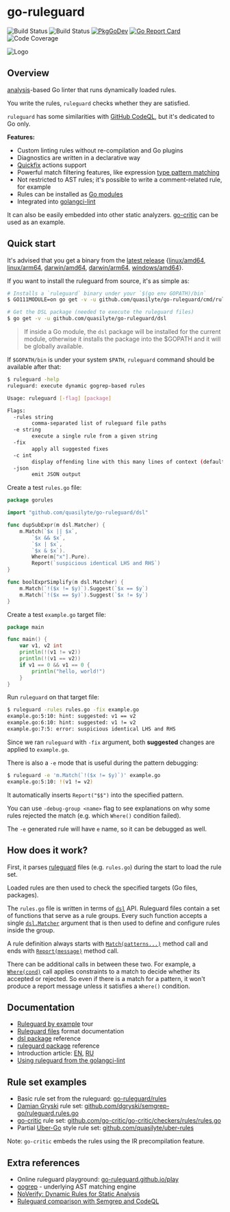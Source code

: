# go-ruleguard

![Build Status](https://github.com/quasilyte/go-ruleguard/workflows/Go/badge.svg)
![Build Status](https://github.com/quasilyte/go-ruleguard/workflows/Merge/badge.svg)
[![PkgGoDev](https://pkg.go.dev/badge/mod/github.com/quasilyte/go-ruleguard)](https://pkg.go.dev/mod/github.com/quasilyte/go-ruleguard)
[![Go Report Card](https://goreportcard.com/badge/github.com/quasilyte/go-ruleguard)](https://goreportcard.com/report/github.com/quasilyte/go-ruleguard)
![Code Coverage](https://codecov.io/gh/quasilyte/go-ruleguard/branch/master/graph/badge.svg)

![Logo](_docs/logo2.png)

## Overview

[analysis](https://godoc.org/golang.org/x/tools/go/analysis)-based Go linter that runs dynamically loaded rules.

You write the rules, `ruleguard` checks whether they are satisfied.

`ruleguard` has some similarities with [GitHub CodeQL](https://securitylab.github.com/tools/codeql), but it's dedicated to Go only.

**Features:**

* Custom linting rules without re-compilation and Go plugins
* Diagnostics are written in a declarative way
* [Quickfix](_docs/dsl.md#suggestions-quickfix-support) actions support
* Powerful match filtering features, like expression [type pattern matching](_docs/dsl.md#type-pattern-matching)
* Not restricted to AST rules; it's possible to write a comment-related rule, for example
* Rules can be installed as [Go modules](https://quasilyte.dev/blog/post/ruleguard-modules/)
* Integrated into [golangci-lint](https://github.com/golangci/golangci-lint)

It can also be easily embedded into other static analyzers. [go-critic](https://github.com/go-critic/go-critic) can be used as an example.

## Quick start

It's advised that you get a binary from the [latest release](https://github.com/quasilyte/go-ruleguard/releases/tag/v0.3.11-rc.2) {[linux/amd64](https://github.com/quasilyte/go-ruleguard/releases/download/v0.3.11-rc.2/ruleguard-linux-amd64.zip), [linux/arm64](https://github.com/quasilyte/go-ruleguard/releases/download/v0.3.11-rc.2/ruleguard-linux-arm64.zip), [darwin/amd64](https://github.com/quasilyte/go-ruleguard/releases/download/v0.3.11-rc.2/ruleguard-darwin-amd64.zip), [darwin/arm64](https://github.com/quasilyte/go-ruleguard/releases/download/v0.3.11-rc.2/ruleguard-darwin-arm64.zip), [windows/amd64](https://github.com/quasilyte/go-ruleguard/releases/download/v0.3.11-rc.2/ruleguard-windows-amd64.zip)}.

If you want to install the ruleguard from source, it's as simple as:

```bash
# Installs a `ruleguard` binary under your `$(go env GOPATH)/bin`
$ GO111MODULE=on go get -v -u github.com/quasilyte/go-ruleguard/cmd/ruleguard

# Get the DSL package (needed to execute the ruleguard files)
$ go get -v -u github.com/quasilyte/go-ruleguard/dsl
```

> If inside a Go module, the `dsl` package will be installed for the current module,
> otherwise it installs the package into the $GOPATH and it will be globally available.

If `$GOPATH/bin` is under your system `$PATH`, `ruleguard` command should be available after that:

```bash
$ ruleguard -help
ruleguard: execute dynamic gogrep-based rules

Usage: ruleguard [-flag] [package]

Flags:
  -rules string
    	comma-separated list of ruleguard file paths
  -e string
    	execute a single rule from a given string
  -fix
    	apply all suggested fixes
  -c int
    	display offending line with this many lines of context (default -1)
  -json
    	emit JSON output
```

Create a test `rules.go` file:

```go
package gorules

import "github.com/quasilyte/go-ruleguard/dsl"

func dupSubExpr(m dsl.Matcher) {
	m.Match(`$x || $x`,
		`$x && $x`,
		`$x | $x`,
		`$x & $x`).
		Where(m["x"].Pure).
		Report(`suspicious identical LHS and RHS`)
}

func boolExprSimplify(m dsl.Matcher) {
	m.Match(`!($x != $y)`).Suggest(`$x == $y`)
	m.Match(`!($x == $y)`).Suggest(`$x != $y`)
}
```

Create a test `example.go` target file:

```go
package main

func main() {
	var v1, v2 int
	println(!(v1 != v2))
	println(!(v1 == v2))
	if v1 == 0 && v1 == 0 {
		println("hello, world!")
	}
}
```

Run `ruleguard` on that target file:

```bash
$ ruleguard -rules rules.go -fix example.go
example.go:5:10: hint: suggested: v1 == v2
example.go:6:10: hint: suggested: v1 != v2
example.go:7:5: error: suspicious identical LHS and RHS
```

Since we ran `ruleguard` with `-fix` argument, both **suggested** changes are applied to `example.go`.

There is also a `-e` mode that is useful during the pattern debugging:

```bash
$ ruleguard -e 'm.Match(`!($x != $y)`)' example.go
example.go:5:10: !(v1 != v2)
```

It automatically inserts `Report("$$")` into the specified pattern.

You can use `-debug-group <name>` flag to see explanations
on why some rules rejected the match (e.g. which `Where()` condition failed).

The `-e` generated rule will have `e` name, so it can be debugged as well.

## How does it work?

First, it parses [ruleguard](_docs/dsl.md) files (e.g. `rules.go`) during the start to load the rule set.  

Loaded rules are then used to check the specified targets (Go files, packages).

The `rules.go` file is written in terms of [`dsl`](https://godoc.org/github.com/quasilyte/go-ruleguard/dsl) API. Ruleguard files contain a set of functions that serve as a rule groups. Every such function accepts a single [`dsl.Matcher`](https://godoc.org/github.com/quasilyte/go-ruleguard/dsl#Matcher) argument that is then used to define and configure rules inside the group.

A rule definition always starts with [`Match(patterns...)`](https://godoc.org/github.com/quasilyte/go-ruleguard/dsl#Matcher.Match) method call and ends with [`Report(message)`](https://godoc.org/github.com/quasilyte/go-ruleguard/dsl#Matcher.Report) method call.

There can be additional calls in between these two. For example, a [`Where(cond)`](https://godoc.org/github.com/quasilyte/go-ruleguard/dsl#Matcher.Where) call applies constraints to a match to decide whether its accepted or rejected. So even if there is a match for a pattern, it won't produce a report message unless it satisfies a `Where()` condition.

## Documentation

* [Ruleguard by example](https://go-ruleguard.github.io/by-example/) tour
* [Ruleguard files](_docs/dsl.md) format documentation
* [dsl package](https://godoc.org/github.com/quasilyte/go-ruleguard/dsl) reference
* [ruleguard package](https://godoc.org/github.com/quasilyte/go-ruleguard/ruleguard) reference
* Introduction article: [EN](https://quasilyte.dev/blog/post/ruleguard/), [RU](https://habr.com/ru/post/481696/)
* [Using ruleguard from the golangci-lint](https://quasilyte.dev/blog/post/ruleguard/#using-from-the-golangci-lint)

## Rule set examples

* Basic rule set from the ruleguard: [go-ruleguard/rules](rules)
* [Damian Gryski](github.com/dgryski/) rule set: [github.com/dgryski/semgrep-go/ruleguard.rules.go](https://github.com/dgryski/semgrep-go)
* [go-critic](https://github.com/go-critic/go-critic) rule set: [github.com/go-critic/go-critic/checkers/rules/rules.go](https://github.com/go-critic/go-critic/blob/master/checkers/rules/rules.go)
* Partial [Uber-Go](https://github.com/uber-go/guide) style rule set: [github.com/quasilyte/uber-rules](https://github.com/quasilyte/uber-rules)

Note: `go-critic` embeds the rules using the IR precompilation feature.

## Extra references

* Online ruleguard playground: [go-ruleguard.github.io/play](https://go-ruleguard.github.io/play)
* [gogrep](https://github.com/mvdan/gogrep) - underlying AST matching engine
* [NoVerify: Dynamic Rules for Static Analysis](https://medium.com/@vktech/noverify-dynamic-rules-for-static-analysis-8f42859e9253)
* [Ruleguard comparison with Semgrep and CodeQL](https://speakerdeck.com/quasilyte/ruleguard-vs-semgrep-vs-codeql)

